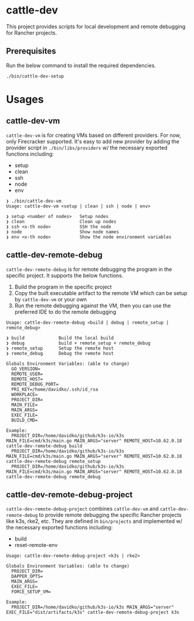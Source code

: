 # cattle-dev

This project provides scripts for local development and remote debugging for Rancher projects.

## Prerequisites

Run the below command to install the required dependencies.

```console
./bin/cattle-dev-setup
```

# Usages

## cattle-dev-vm

`cattle-dev-vm` is for creating VMs based on different providers. For now, only Firecracker supported. 
It's easy to add new provider by adding the provider script in `./bin/libs/providers` w/ the necessary exported functions including:

- setup
- clean
- ssh
- node
- env

```console
❯ ./bin/cattle-dev-vm
Usage: cattle-dev-vm <setup | clean | ssh | node | env>

❯ setup <number of nodes>   Setup nodes
❯ clean                     Clean up nodes
❯ ssh <x-th node>           SSH the node
❯ node                      Show node names
❯ env <x-th node>           Show the node environment variables
```

## cattle-dev-remote-debug

`cattle-dev-remote-debug` is for remote debugging the program in the specific project. It supports the below functions.

1. Build the program in the specific project
2. Copy the built executable artifact to the remote VM which can be setup by `cattle-dev-vm` or your own
3. Run the remote debugging against the VM, then you can use the preferred IDE to do the remote debugging 

```console
Usage: cattle-dev-remote-debug <build | debug | remote_setup | remote_debug>

❯ build             Build the local build
❯ debug             build + remote_setup + remote_debug
❯ remote_setup      Setup the remote host
❯ remote_debug      Debug the remote host

Globals Environment Variables: (able to change)
  GO_VERSION=
  REMOTE_USER=
  REMOTE_HOST=
  REMOTE_DEBUG_PORT=
  PRI_KEY=/home/davidko/.ssh/id_rsa
  WORKPLACE=
  PROJECT_DIR=
  MAIN_FILE=
  MAIN_ARGS=
  EXEC_FILE=
  BUILD_CMD=

Example:
  PROJECT_DIR=/home/davidko/github/k3s-io/k3s MAIN_FILE=cmd/k3s/main.go MAIN_ARGS="server" REMOTE_HOST=10.62.0.18 cattle-dev-remote-debug build
  PROJECT_DIR=/home/davidko/github/k3s-io/k3s MAIN_FILE=cmd/k3s/main.go MAIN_ARGS="server" REMOTE_HOST=10.62.0.18 cattle-dev-remote-debug remote_setup
  PROJECT_DIR=/home/davidko/github/k3s-io/k3s MAIN_FILE=cmd/k3s/main.go MAIN_ARGS="server" REMOTE_HOST=10.62.0.18 cattle-dev-remote-debug remote_debug
```

## cattle-dev-remote-debug-project

`cattle-dev-remote-debug-project` combines `cattle-dev-vm` and `cattle-dev-remote-debug` to provide remote debugging the specific Rancher projects like k3s, rke2, etc. 
They are defined in `bin/projects` and implemented w/ the necessary exported functions including:

- build
- reset-remote-env

```console
Usage: cattle-dev-remote-debug-project <k3s | rke2>

Globals Environment Variables: (able to change)
  PROJECT_DIR=
  DAPPER_OPTS=
  MAIN_ARGS=
  EXEC_FILE=
  FORCE_SETUP_VM=

Example:
  PROJECT_DIR=/home/davidko/github/k3s-io/k3s MAIN_ARGS="server" EXEC_FILE="dist/artifacts/k3s" cattle-dev-remote-debug-project k3s
```